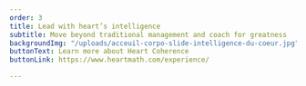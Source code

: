 ```yaml
---
order: 3
title: Lead with heart’s intelligence
subtitle: Move beyond traditional management and coach for greatness
backgroundImg: "/uploads/acceuil-corpo-slide-intelligence-du-coeur.jpg"
buttonText: Learn more about Heart Coherence
buttonLink: https://www.heartmath.com/experience/

---
```

